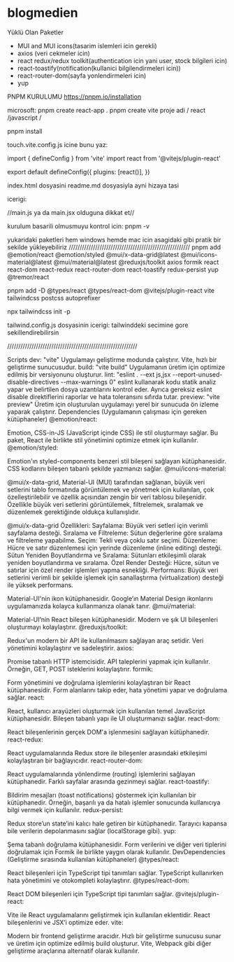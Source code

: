 # blogmedien

Yüklü Olan Paketler
- MUI and MUI icons(tasarim islemleri icin gerekli)
- axios (veri cekmeler icin)
- react redux/redux toolkit(authentication icin yani user, stock bilgileri icin)
- react-toastify(notification(kullanici bilgilendirmeleri icin))
- react-router-dom(sayfa yonlendirmeleri icin)
- yup


PNPM KURULUMU
https://pnpm.io/installation

microsoft: 
pnpm create react-app .
pnpm create vite
   proje adi / react /javascript /

pnpm install

touch.vite.config.js
  icine bunu yaz:

import { defineConfig } from 'vite'
import react from '@vitejs/plugin-react'

export default defineConfig({
  plugins: [react()],
})

index.html dosyasini readme.md dosyasiyla ayni hizaya tasi

icerigi:

<!DOCTYPE html>
<html lang="en">
  <head>
    <meta charset="UTF-8" />
    <meta name="viewport" content="width=device-width, initial-scale=1.0" />
    <title>Vite App</title>
  </head>
  <body>
    <div id="app"></div>
    <script type="module" src="/src/main.js"></script>
  </body>
</html>

//main.js ya da main.jsx olduguna dikkat et//


kurulum basarili olmusmuyu kontrol icin: 
pnpm -v

yukaridaki paketleri hem windows hemde mac icin asagidaki gibi pratik bir sekilde yükleyebiliriz
///////////////////////////////////////////////////////
pnpm add @emotion/react @emotion/styled @mui/x-data-grid@latest @mui/icons-material@latest @mui/material@latest @reduxjs/toolkit axios formik react react-dom react-redux react-router-dom react-toastify redux-persist yup @tremor/react

pnpm add -D @types/react @types/react-dom @vitejs/plugin-react vite tailwindcss postcss autoprefixer

npx tailwindcss init -p

tailwind.config.js dosyasinin icerigi: tailwinddeki secimine gore sekillendirebilirsin


///////////////////////////////////////////////////////////

Scripts
dev: "vite"
Uygulamayı geliştirme modunda çalıştırır. Vite, hızlı bir geliştirme sunucusudur.
build: "vite build"
Uygulamanın üretim için optimize edilmiş bir versiyonunu oluşturur.
lint: "eslint . --ext js,jsx --report-unused-disable-directives --max-warnings 0"
eslint kullanarak kodu statik analiz yapar ve belirtilen dosya uzantılarını kontrol eder. Ayrıca gereksiz eslint disable direktiflerini raporlar ve hata toleransını sıfırda tutar.
preview: "vite preview"
Üretim için oluşturulan uygulamayı yerel bir sunucuda ön izleme yaparak çalıştırır.
Dependencies (Uygulamanın çalışması için gereken kütüphaneler)
@emotion/react:

Emotion, CSS-in-JS (JavaScript içinde CSS) ile stil oluşturmayı sağlar. Bu paket, React ile birlikte stil yönetimini optimize etmek için kullanılır.
@emotion/styled:

Emotion'ın styled-components benzeri stil bileşeni sağlayan kütüphanesidir. CSS kodlarını bileşen tabanlı şekilde yazmanızı sağlar.
@mui/icons-material:

@mui/x-data-grid, Material-UI (MUI) tarafından sağlanan, büyük veri setlerini tablo formatında görüntülemek ve yönetmek için kullanılan, çok özelleştirilebilir ve özellik açısından zengin bir veri tablosu bileşenidir. Özellikle büyük veri setlerini görüntülemek, filtrelemek, sıralamak ve düzenlemek gerektiğinde oldukça kullanışlıdır.

@mui/x-data-grid Özellikleri:
Sayfalama: Büyük veri setleri için verimli sayfalama desteği.
Sıralama ve Filtreleme: Sütun değerlerine göre sıralama ve filtreleme yapabilme.
Seçim: Tekli veya çoklu satır seçimi.
Düzenleme: Hücre ve satır düzenlemesi için yerinde düzenleme (inline editing) desteği.
Sütun Yeniden Boyutlandırma ve Sıralama: Sütunları etkileşimli olarak yeniden boyutlandırma ve sıralama.
Özel Render Desteği: Hücre, sütun ve satırlar için özel render işlemleri yapma esnekliği.
Performans: Büyük veri setlerini verimli bir şekilde işlemek için sanallaştırma (virtualization) desteği ile yüksek performans.

Material-UI'nin ikon kütüphanesidir. Google’ın Material Design ikonlarını uygulamanızda kolayca kullanmanıza olanak tanır.
@mui/material:

Material-UI’nin React bileşen kütüphanesidir. Modern ve şık UI bileşenleri oluşturmayı kolaylaştırır.
@reduxjs/toolkit:

Redux'un modern bir API ile kullanılmasını sağlayan araç setidir. Veri yönetimini kolaylaştırır ve sadeleştirir.
axios:

Promise tabanlı HTTP istemcisidir. API taleplerini yapmak için kullanılır. Örneğin, GET, POST isteklerini kolaylaştırır.
formik:

Form yönetimini ve doğrulama işlemlerini kolaylaştıran bir React kütüphanesidir. Form alanlarını takip eder, hata yönetimi yapar ve doğrulama sağlar.
react:

React, kullanıcı arayüzleri oluşturmak için kullanılan temel JavaScript kütüphanesidir. Bileşen tabanlı yapı ile UI oluşturmanızı sağlar.
react-dom:

React bileşenlerinin gerçek DOM'a işlenmesini sağlayan kütüphanedir.
react-redux:

React uygulamalarında Redux store ile bileşenler arasındaki etkileşimi kolaylaştıran bir bağlayıcıdır.
react-router-dom:

React uygulamalarında yönlendirme (routing) işlemlerini sağlayan kütüphanedir. Farklı sayfalar arasında gezinmeyi sağlar.
react-toastify:

Bildirim mesajları (toast notifications) göstermek için kullanılan bir kütüphanedir. Örneğin, başarılı ya da hatalı işlemler sonucunda kullanıcıya bilgi vermek için kullanılır.
redux-persist:

Redux store’un state’ini kalıcı hale getiren bir kütüphanedir. Tarayıcı kapansa bile verilerin depolanmasını sağlar (localStorage gibi).
yup:

Şema tabanlı doğrulama kütüphanesidir. Form verilerini ve diğer veri tiplerini doğrulamak için Formik ile birlikte yaygın olarak kullanılır.
DevDependencies (Geliştirme sırasında kullanılan kütüphaneler)
@types/react:

React bileşenleri için TypeScript tipi tanımları sağlar. TypeScript kullanırken hata yönetimini ve otokompleti kolaylaştırır.
@types/react-dom:

React DOM bileşenleri için TypeScript tipi tanımları sağlar.
@vitejs/plugin-react:

Vite ile React uygulamalarını geliştirmek için kullanılan eklentidir. React bileşenlerini ve JSX’i optimize eder.
vite:

Modern bir frontend geliştirme aracıdır. Hızlı bir geliştirme sunucusu sunar ve üretim için optimize edilmiş build oluşturur. Vite, Webpack gibi diğer geliştirme araçlarına alternatif olarak kullanılır.